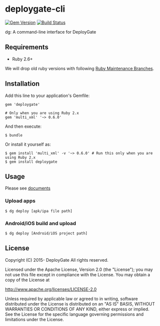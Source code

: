 # deploygate-cli

[![Gem Version](https://badge.fury.io/rb/deploygate.svg)](https://badge.fury.io/rb/deploygate)
[![Build Status](https://travis-ci.org/DeployGate/deploygate-cli.svg?branch=master)](https://travis-ci.org/DeployGate/deploygate-cli)

dg: A command-line interface for DeployGate

## Requirements

- Ruby 2.6+

We will drop old ruby versions with following [Ruby Maintenance Branches](https://www.ruby-lang.org/en/downloads/branches/).

## Installation

Add this line to your application's Gemfile:

```
gem 'deploygate'

# Only when you are using Ruby 2.x
gem 'multi_xml' '~> 0.6.0'
```

And then execute:

```
$ bundle
```

Or install it yourself as:

```
$ gem install 'multi_xml' -v '~> 0.6.0' # Run this only when you are using Ruby 2.x
$ gem install deploygate
```

## Usage

Please see [documents](https://docs.deploygate.com/docs/cli)

### Upload apps

```
$ dg deploy [apk/ipa file path]
```

### Android/iOS build and upload

```
$ dg deploy [Android/iOS project path]
```

## License

Copyright (C) 2015- DeployGate All rights reserved.

Licensed under the Apache License, Version 2.0 (the "License"); you may not use this file except in compliance with the License. You may obtain a copy of the License at

http://www.apache.org/licenses/LICENSE-2.0

Unless required by applicable law or agreed to in writing, software distributed under the License is distributed on an "AS IS" BASIS, WITHOUT WARRANTIES OR CONDITIONS OF ANY KIND, either express or implied. See the License for the specific language governing permissions and limitations under the License.
